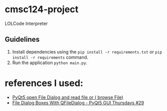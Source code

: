 # cmsc124-project

LOLCode Interpreter

## Guidelines
1. Install dependencies using the `pip install -r requirements.txt` or `pip install -r requirements` command.
2. Run the application `python main.py`.

<!-- to be deleted before final submission -->

# references I used:

- [PyQt5 open File Dialog and read file or ( browse File)](https://www.youtube.com/watch?v=uXlL2PeuLpQ)
- [File Dialog Boxes With QFileDialog - PyQt5 GUI Thursdays #29](https://www.youtube.com/watch?v=gg5TepTc2Jg)

